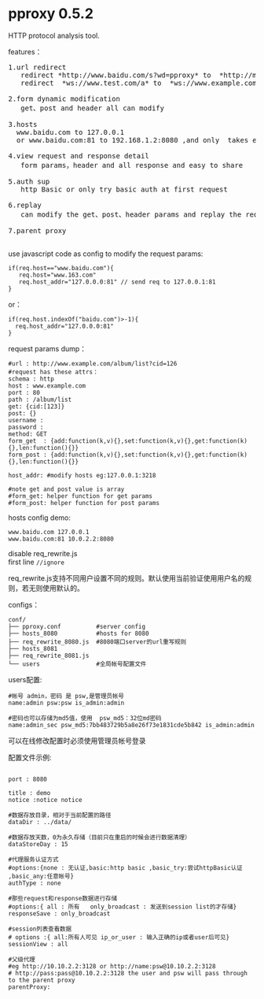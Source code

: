 pproxy 0.5.2
======
HTTP protocol analysis tool.  



features：
<pre>
1.url redirect
   redirect *http://www.baidu.com/s?wd=pproxy* to  *http://m.baidu.com/s?wd=pproxy*
   redirect  *ws://www.test.com/a* to  *ws://www.example.com/b*
   
2.form dynamic modification  
   get、post and header all can modify  
   
3.hosts
  www.baidu.com to 127.0.0.1  
  or www.baidu.com:81 to 192.168.1.2:8080 ,and only  takes effect on port 81  
  
4.view request and response detail
   form params，header and all response and easy to share
   
5.auth sup
   http Basic or only try basic auth at first request
   
6.replay
   can modify the get、post、header params and replay the request

7.parent proxy
  
</pre>

use javascript code as config to modify the request params:
```
if(req.host=="www.baidu.com"){
   req.host="www.163.com"
   req.host_addr="127.0.0.0:81" // send req to 127.0.0.1:81
}
```
or：
```
if(req.host.indexOf("baidu.com")>-1){
  req.host_addr="127.0.0.0:81"
}
```

request params dump：
```
#url : http://www.example.com/album/list?cid=126
#request has these attrs：
schema : http
host : www.example.com
port : 80
path : /album/list
get: {cid:[123]}
post: {}
username : 
password : 
method: GET
form_get  : {add:function(k,v){},set:function(k,v){},get:function(k){},len:function(){}} 
form_post : {add:function(k,v){},set:function(k,v){},get:function(k){},len:function(){}}

host_addr: #modify hosts eg:127.0.0.1:3218

#note get and post value is array
#form_get: helper function for get params
#form_post: helper function for post params
```


hosts config demo:
```
www.baidu.com 127.0.0.1
www.baidu.com:81 10.0.2.2:8080
```

disable req_rewrite.js  
first line ```//ignore```


req_rewrite.js支持不同用户设置不同的规则。默认使用当前验证使用用户名的规则，若无则使用默认的。  

configs：
```
conf/
├── pproxy.conf          #server config
├── hosts_8080           #hosts for 8080
├── req_rewrite_8080.js  #8080端口server的url重写规则
├── hosts_8081
├── req_rewrite_8081.js
└── users                #全局帐号配置文件
```

users配置:
```
#帐号 admin，密码 是 psw,是管理员帐号
name:admin psw:psw is_admin:admin

#密码也可以存储为md5值，使用  psw_md5：32位md密码
name:admin_sec psw_md5:7bb483729b5a8e26f73e1831cde5b842 is_admin:admin
```
可以在线修改配置时必须使用管理员帐号登录

配置文件示例:
```

port : 8080

title : demo
notice :notice notice

#数据存放目录，相对于当前配置的路径
dataDir : ../data/

#数据存放天数，0为永久存储（目前只在重启的时候会进行数据清理）
dataStoreDay : 15

#代理服务认证方式
#options:{none : 无认证,basic:http basic ,basic_try:尝试httpBasic认证 ,basic_any:任意帐号}
authType : none

#那些request和response数据进行存储
#options:{ all : 所有   only_broadcast : 发送到session list的才存储}
responseSave : only_broadcast

#session列表查看数据
# options :{ all:所有人可见 ip_or_user : 输入正确的ip或者user后可见}
sessionView : all

#父级代理
#eg http://10.10.2.2:3128 or http://name:psw@10.10.2.2:3128
# http://pass:pass@10.10.2.2:3128 the user and psw will pass through to the parent proxy
parentProxy:
```
